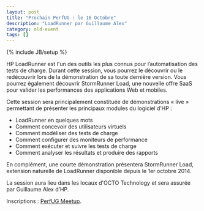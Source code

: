 ```yaml
---
layout: post
title: "Prochain PerfUG : le 16 Octobre"
description: "LoadRunner par Guillaume Alex"
category: old-event
tags: []
---
```

{% include JB/setup %}

HP LoadRunner est l'un des outils les plus connus pour l’automatisation des tests de charge.
Durant cette session, vous pourrez le découvrir ou le redécouvrir lors de la démonstration de sa toute dernière version.
Vous pourrez également découvrir StormRunner Load, une nouvelle offre SaaS pour valider les performances des applications Web et mobiles.

<!-- more -->

Cette session sera principalement constituée de démonstrations « live » permettant de présenter les principaux modules du logiciel d’HP :

* LoadRunner en quelques mots
* Comment concevoir des utilisateurs virtuels
* Comment modéliser des tests de charge
* Comment configurer des moniteurs de performance
* Comment exécuter et suivre les tests de charge
* Comment analyser les résultats et produire des rapports

En complément, une courte démonstration présentera StormRunner Load, extension naturelle de LoadRunner disponible depuis le 1er octobre 2014.
 
La session aura lieu dans les locaux d'OCTO Technology et sera assurée par Guillaume Alex d’HP.

Inscriptions : [PerfUG Meetup](http://www.meetup.com/PerfUG/events/211425192/).
